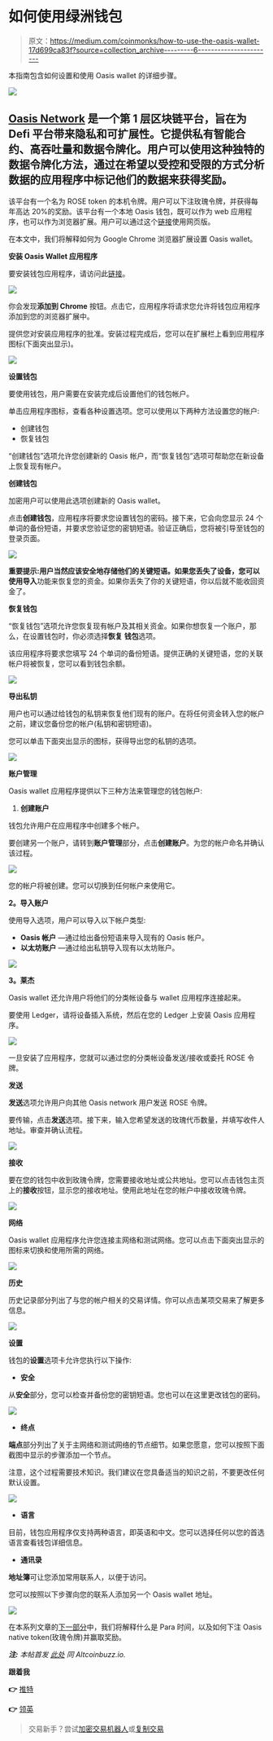 # 如何使用绿洲钱包

> 原文：<https://medium.com/coinmonks/how-to-use-the-oasis-wallet-17d699ca83f?source=collection_archive---------6----------------------->

本指南包含如何设置和使用 Oasis wallet 的详细步骤。

![](img/a771b91cb48aaf1878efb62b8ed600a6.png)

## [Oasis Network](https://oasisprotocol.org/) 是一个第 1 层区块链平台，旨在为 Defi 平台带来隐私和可扩展性。它提供私有智能合约、高吞吐量和数据令牌化。用户可以使用这种独特的数据令牌化方法，通过在希望以受控和受限的方式分析数据的应用程序中标记他们的数据来获得奖励。

该平台有一个名为 ROSE token 的本机令牌。用户可以下注玫瑰令牌，并获得每年高达 20%的奖励。该平台有一个本地 Oasis 钱包，既可以作为 web 应用程序，也可以作为浏览器扩展。用户可以通过这个[链接](https://wallet.oasisprotocol.org/)使用网页版。

在本文中，我们将解释如何为 Google Chrome 浏览器扩展设置 Oasis wallet。

**安装 Oasis Wallet 应用程序**

要安装钱包应用程序，请访问此[链接](https://chrome.google.com/webstore/detail/oasis-wallet/ppdadbejkmjnefldpcdjhnkpbjkikoip)。

![](img/26232cdf40cb0a214587c399a7edf6ac.png)

你会发现**添加到 Chrome** 按钮。点击它，应用程序将请求您允许将钱包应用程序添加到您的浏览器扩展中。

提供您对安装应用程序的批准。安装过程完成后，您可以在扩展栏上看到应用程序图标(下面突出显示)。

![](img/1445228ef5765c60c639a35717a62978.png)

**设置钱包**

要使用钱包，用户需要在安装完成后设置他们的钱包帐户。

单击应用程序图标，查看各种设置选项。您可以使用以下两种方法设置您的帐户:

*   创建钱包
*   恢复钱包

“创建钱包”选项允许您创建新的 Oasis 帐户，而“恢复钱包”选项可帮助您在新设备上恢复现有帐户。

**创建钱包**

加密用户可以使用此选项创建新的 Oasis wallet。

点击**创建钱包**，应用程序将要求您设置钱包的密码。接下来，它会向您显示 24 个单词的备份短语，并要求您验证您的密钥短语。验证正确后，您将被引导至钱包的登录页面。

![](img/9390e2b932413d769e579995caacd90d.png)

**重要提示:**用户当然应该安全地存储他们的关键短语。如果您丢失了设备，您可以使用**导入**功能来恢复您的资金。如果你丢失了你的关键短语，你以后就不能收回资金了。

**恢复钱包**

“恢复钱包”选项允许您恢复现有帐户及其相关资金。如果你想恢复一个账户，那么，在设置钱包时，你必须选择**恢复** **钱包**选项。

该应用程序将要求您填写 24 个单词的备份短语。提供正确的关键短语，您的关联帐户将被恢复，您可以看到钱包余额。

![](img/7e491b09ccea32b3d9d6a8e01f9cd503.png)

**导出私钥**

用户也可以通过给钱包的私钥来恢复他们现有的账户。在将任何资金转入您的帐户之前，建议您备份您的帐户(私钥和密钥短语)。

您可以单击下面突出显示的图标，获得导出您的私钥的选项。

![](img/e0e3152fc188b083e20bb6b3481596f8.png)

**账户管理**

Oasis wallet 应用程序提供以下三种方法来管理您的钱包帐户:

1.  **创建账户**

钱包允许用户在应用程序中创建多个帐户。

要创建另一个账户，请转到**账户管理**部分，点击**创建账户**。为您的帐户命名并确认该过程。

![](img/84cc68ba139ea43c394f2dadba6ff0b9.png)

您的帐户将被创建。您可以切换到任何帐户来使用它。

**2。导入账户**

使用导入选项，用户可以导入以下帐户类型:

*   **Oasis 帐户** —通过给出备份短语来导入现有的 Oasis 帐户。
*   **以太坊账户** —通过给出私钥导入现有以太坊账户。

![](img/701e69dd83e4a340fdb93853109dcdde.png)

**3。莱杰**

Oasis wallet 还允许用户将他们的分类帐设备与 wallet 应用程序连接起来。

要使用 Ledger，请将设备插入系统，然后在您的 Ledger 上安装 Oasis 应用程序。

![](img/df40edfde61d2116531b304144a1712a.png)

一旦安装了应用程序，您就可以通过您的分类帐设备发送/接收或委托 ROSE 令牌。

**发送**

**发送**选项允许用户向其他 Oasis network 用户发送 ROSE 令牌。

要传输，点击**发送**选项。接下来，输入您希望发送的玫瑰代币数量，并填写收件人地址。审查并确认流程。

![](img/80e268b1177dda57aefd9e9bb93f6c6a.png)

**接收**

要在您的钱包中收到玫瑰令牌，您需要接收地址或公共地址。您可以点击钱包主页上的**接收**按钮，显示您的接收地址。使用此地址在您的帐户中接收玫瑰令牌。

![](img/ef828e6d84f6601c6b012936dd0c4222.png)

**网络**

Oasis wallet 应用程序允许您连接主网络和测试网络。您可以点击下面突出显示的图标来切换和使用所需的网络。

![](img/f5f24530eb2923895c18f8baf181bacd.png)

**历史**

历史记录部分列出了与您的帐户相关的交易详情。你可以点击某项交易来了解更多信息。

![](img/298b050f39d95c696e6f43ad4331ff4e.png)

**设置**

钱包的**设置**选项卡允许您执行以下操作:

*   **安全**

从**安全**部分，您可以检查并备份您的密钥短语。您也可以在这里更改钱包的密码。

![](img/e324ca49ed4665f140314925783d21e8.png)

*   **终点**

**端点**部分列出了关于主网络和测试网络的节点细节。如果您愿意，您可以按照下面截图中显示的步骤添加一个节点。

注意，这个过程需要技术知识。我们建议在您具备适当的知识之前，不要更改任何默认设置。

![](img/0cd858014086c8459bf6ece44c9073d4.png)

*   **语言**

目前，钱包应用程序仅支持两种语言，即英语和中文。您可以选择任何以您的首选语言查看钱包详细信息。

*   **通讯录**

**地址簿**可让您添加常用联系人，以便于访问。

您可以按照以下步骤向您的联系人添加另一个 Oasis wallet 地址。

![](img/7db116d7668a4b05aaa6f5dc31842144.png)

在本系列文章的[下一部分](https://www.altcoinbuzz.io/passive-income/staking/how-to-stake-the-rose-token/)中，我们将解释什么是 Para 时间，以及如何下注 Oasis native token(玫瑰令牌)并赢取奖励。

***注:*** *本帖首发* [*此处*](https://www.altcoinbuzz.io/bitcoin-and-crypto-guide/how-to-use-the-oasis-wallet/) *同 Altcoinbuzz.io.*

**跟着我**

**👉** [推特](https://twitter.com/rumadas123)

**👉** [领英](https://www.linkedin.com/in/ruma-das-a1439320/)

> 交易新手？尝试[加密交易机器人](/coinmonks/crypto-trading-bot-c2ffce8acb2a)或[复制交易](/coinmonks/top-10-crypto-copy-trading-platforms-for-beginners-d0c37c7d698c)